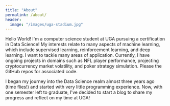 ```yaml
---
title: "About"
permalink: /about/
header:
  image: "/images/uga-stadium.jpg"
---
```


Hello World! I'm a computer science student at UGA pursuing a certification in
Data Science! My interests relate to many aspects of machine learning, which
include supervised learning, reinforcement learning, and deep learning. I want
to tackle many areas of application. Currently, I have ongoing projects in
domains such as NFL player performance, projecting cryptocurrency market
volatility, and poker strategy simulation. Please the GitHub repos for
associated code.

I began my journey into the Data Science realm almost three years ago
(time flies!) and started with very little programming experience. Now, with
one semester left to graduate, I've decided to start a blog to share my progress
and reflect on my time at UGA!
